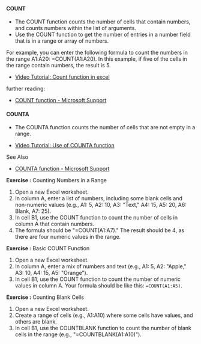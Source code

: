#### COUNT

- The COUNT function counts the number of cells that contain numbers, and counts numbers within the list of arguments. 
- Use the COUNT function to get the number of entries in a number field that is in a range or array of numbers.

For example, you can enter the following formula to count the numbers in the range A1:A20: =COUNT(A1:A20). In this example, if five of the cells in the range contain numbers, the result is 5.

- [Video Tutorial: Count function in excel](https://youtu.be/KHTWvRaorWs?si=DveQ1O9i44SpHvjp)

further reading:

- [COUNT function - Microsoft Support](https://support.microsoft.com/en-us/office/count-function-a59cd7fc-b623-4d93-87a4-d23bf411294c#:~:text=The%20COUNT%20function%20counts%20the,range%20or%20array%20of%20numbers.)

#### COUNTA

- The COUNTA function counts the number of cells that are not empty in a range.

- [Video Tutorial: Use of COUNTA function](https://youtu.be/0JCfxebwKa4?si=fT9eBy3X1i5qmhER)

See Also

- [COUNTA function - Microsoft Support](https://support.microsoft.com/en-gb/office/counta-function-7dc98875-d5c1-46f1-9a82-53f3219e2509#:~:text=The%20COUNTA%20function%20counts%20cells,does%20not%20count%20empty%20cells.)

**Exercise :** Counting Numbers in a Range

1. Open a new Excel worksheet.
2. In column A, enter a list of numbers, including some blank cells and non-numeric values (e.g., A1: 5, A2: 10, A3: "Text," A4: 15, A5: 20, A6: Blank, A7: 25).
3. In cell B1, use the COUNT function to count the number of cells in column A that contain numbers.
4. The formula should be "=COUNT(A1:A7)." The result should be 4, as there are four numeric values in the range.

**Exercise :** Basic COUNT Function

1. Open a new Excel worksheet.
2. In column A, enter a mix of numbers and text (e.g., A1: 5, A2: "Apple," A3: 10, A4: 15, A5: "Orange").
3. In cell B1, use the COUNT function to count the number of numeric values in column A. Your formula should be like this: `=COUNT(A1:A5)`.

**Exercise :** Counting Blank Cells

1. Open a new Excel worksheet.
2. Create a range of cells (e.g., A1:A10) where some cells have values, and others are blank.
3. In cell B1, use the COUNTBLANK function to count the number of blank cells in the range (e.g., "=COUNTBLANK(A1:A10)").
